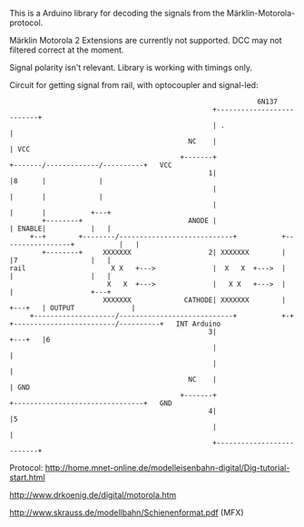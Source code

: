 This is a Arduino library for decoding the signals from the Märklin-Motorola-protocol.

Märklin Motorola 2 Extensions are currently not supported. DCC may not filtered correct at the moment.

Signal polarity isn't relevant. Library is working with timings only.





Circuit for getting signal from rail, with optocoupler and signal-led:

                                                                 6N137
                                                      +--------------------------+
                                                      | .                        |
                                                NC    |                          | VCC
                                              +-------+                          +-------/-------------/----------+   VCC
                                                     1|                          |8      |             |
                                                      |                          |       |             |
                                                      |                          |       |           +---+
            +--------+                          ANODE |                          | ENABLE|           |   |
         +--+        +--------/----------------------------+           +-----------------+           |   |
            +--------+     XXXXXXX                   2| XXXXXXX        |         |7                  |   |
    rail                     X X   +--->              |  X   X  +--->  |         |                   |   |
                            X   X  +--->              |   X X   +--->  |         |                   +---+
                           XXXXXXX             CATHODE| XXXXXXX        | +---+   | OUTPUT              |
         +--------------------/----------------------------+           +-+   +-------------------------/----------+   INT Arduino
                                                     3|                  +---+   |6
                                                      |                          |
                                                      |                          |
                                                NC    |                          | GND
                                              +-------+                          +--------------------------------+   GND
                                                     4|                          |5
                                                      |                          |
                                                      +--------------------------+


													  
													  
Protocol:
http://home.mnet-online.de/modelleisenbahn-digital/Dig-tutorial-start.html

http://www.drkoenig.de/digital/motorola.htm

http://www.skrauss.de/modellbahn/Schienenformat.pdf (MFX)
